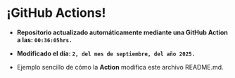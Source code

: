 # ¡GitHub Actions!
* **Repositorio actualizado automáticamente mediante una GitHub Action a las: `00:36:05hrs.`**
* **Modificado el día: `2, del mes de septiembre, del año 2025.`**

* Ejemplo sencillo de cómo la **Action** modifica este archivo README.md.
